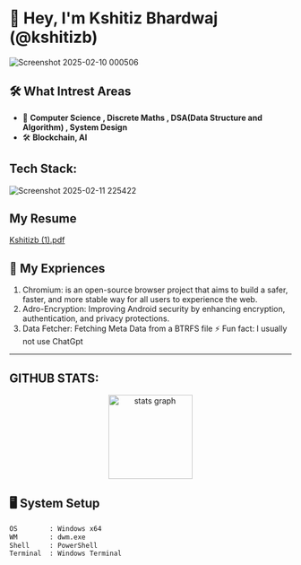 

# 👋 Hey, I'm Kshitiz Bhardwaj (@kshitizb)


![Screenshot 2025-02-10 000506](https://github.com/user-attachments/assets/b4b9126d-4f25-4ec8-b559-5a6806d82454)

## 🛠️ What Intrest Areas
- 📖 **Computer Science , Discrete Maths , DSA(Data Structure and Algorithm) , System Design**  
- 🛠️ **Blockchain, AI**
## Tech Stack: 
![Screenshot 2025-02-11 225422](https://github.com/user-attachments/assets/ea6f2a0e-9a01-4a4b-a301-464ab51b94a6)

## My Resume
[Kshitizb (1).pdf](https://github.com/user-attachments/files/18797181/AmitabhRanjanResume.1.pdf)

## 🌱 My Expriences
1.  Chromium:  is an open-source browser project that aims to build a safer, faster, and more stable way for all users to experience the web.
2.  Adro-Encryption: Improving Android security by enhancing encryption, authentication, and privacy protections.
3.  Data Fetcher: Fetching Meta Data from a BTRFS file
⚡ Fun fact: I usually not use ChatGpt
---

## GITHUB STATS: 
<div align="center">
  <img src="https://github-readme-stats.vercel.app/api?username=amitabhcs01&hide_title=false&hide_rank=false&show_icons=true&include_all_commits=true&count_private=true&disable_animations=false&theme=dracula&locale=en&hide_border=false" height="150" alt="stats graph"  />
  
</div>


## 🖥️ System Setup
```bash
OS        : Windows x64
WM        : dwm.exe
Shell     : PowerShell
Terminal  : Windows Terminal
